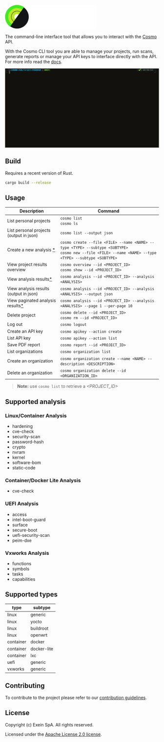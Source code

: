 <img width="300" src="res/cosmo-logo-exein_color_reverse.png" alt="Cosmo Exein Logo">

<br/>

The command-line interface tool that allows you to interact with the [Cosmo](https://cosmo.exein.io/) API. 

With the Cosmo CLI tool you are able to manage your projects, run scans, generate reports or manage your API keys to interface directly with the API.
For more info read the [docs](https://docs.exein.io/cosmo/get_started/cli).

![A GIF highlighting the simple usage of the Cosmo CLI to list projects and fetch details of a specific project.](./res/demo.gif)

## Build

Requires a recent version of Rust.
  
```bash
cargo build --release
```

## Usage 

| **Description**                                         | **Command**                                                                                                       |
| ------------------------------------------------------- | ----------------------------------------------------------------------------------------------------------------- |
| List personal projects                                  | `cosmo list`<br>`cosmo ls`                                                                                        |
| List personal projects (output in json)                 | `cosmo list --output json`                                                                                        |
| Create a new analysis [*](#supported-types)             | `cosmo create --file <FILE> --name <NAME> --type <TYPE> --subtype <SUBTYPE>`<br>`cosmo new --file <FILE> --name <NAME> --type <TYPE> --subtype <SUBTYPE>` |
| View project results overview                           | `cosmo overview --id <PROJECT_ID>` <br>`cosmo show --id <PROJECT_ID>`                                             |
| View analysis results[*](#supported-analysis)           | `cosmo analysis --id <PROJECT_ID> --analysis <ANALYSIS>`                                                          |
| View analysis results (output in json)                  | `cosmo analysis --id <PROJECT_ID> --analysis <ANALYSIS> --output json`                                                          |
| View paginated analysis results[*](#supported-analysis) | `cosmo analysis --id <PROJECT_ID> --analysis <ANALYSIS> --page 1 --per-page 10`                                   |
| Delete project                                          | `cosmo delete --id <PROJECT_ID>`<br>`cosmo rm --id <PROJECT_ID>`                                                  |
| Log out                                                 | `cosmo logout`                                                                                                    |
| Create an API key                                       | `cosmo apikey --action create`                                                                                    |
| List API key                                            | `cosmo apikey --action list`                                                                                      |
| Save PDF report                                         | `cosmo report --id <PROJECT_ID>`                                                                                  |
| List organizations                                      | `cosmo organization list`                                                                                         |
| Create an organization                                  | `cosmo organization create --name <NAME> --description <DESCRIPTION>`                                             |
| Delete an organization                                  | `cosmo organization delete --id <ORGANIZATION_ID>`                                             |


> **Note:** use `cosmo list` to retrieve a *<PROJECT_ID>* 



## Supported analysis

### Linux/Container Analysis
* hardening
* cve-check
* security-scan
* password-hash
* crypto
* nvram
* kernel
* software-bom
* static-code
### Container/Docker Lite Analysis
* cve-check
### UEFI Analysis
* access
* intel-boot-guard
* surface
* secure-boot
* uefi-security-scan
* peim-dxe
### Vxworks Analysis
* functions
* symbols
* tasks
* capabilities

## Supported types
| type | subtype |
| ---  | ---      |
| linux | generic |
| linux | yocto   |
| linux | buildroot | 
| linux | openwrt | 
| container | docker |
| container | docker-lite |
| container | lxc |
| uefi | generic |
| vxworks | generic |

## Contributing

To contribute to the project please refer to our [contribution guidelines](./CONTRIBUTING.md).

## License

Copyright (c) Exein SpA. All rights reserved.

Licensed under the [Apache License 2.0 license](./LICENSE).
